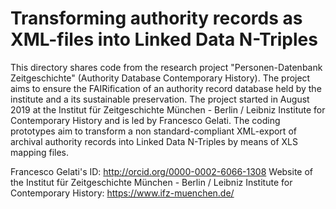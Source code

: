 # Transforming authority records as XML-files into Linked Data N-Triples
This directory shares code from the research project "Personen-Datenbank Zeitgeschichte" (Authority Database Contemporary History).
The project aims to ensure the FAIRification of an authority record database held by the institute and a its sustainable preservation.
The project started in August 2019 at the Institut für Zeitgeschichte München - Berlin / Leibniz Institute for Contemporary History and is led by Francesco Gelati.
The coding prototypes aim to transform a non standard-compliant XML-export of archival authority records into Linked Data N-Triples by means of XLS mapping files. 

Francesco Gelati's ID: http://orcid.org/0000-0002-6066-1308
Website of the Institut für Zeitgeschichte München - Berlin / Leibniz Institute for Contemporary History: https://www.ifz-muenchen.de/
